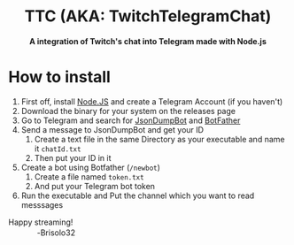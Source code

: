 <h1 align='center'>TTC (AKA: TwitchTelegramChat)</h1>
<h4 align='center'>A integration of Twitch's chat into Telegram made with Node.js</h4>

<h1 align='left'>How to install</h1>

1. First off, install [Node.JS](nodejs.org/en) and create a Telegram Account (if you haven't)
2. Download the binary for your system on the releases page
3. Go to Telegram and search for [JsonDumpBot](https://t.me/jsondumpbot) and [BotFather](https://t.me/botfather)
4. Send a message to JsonDumpBot and get your ID
    1. Create a text file in the same Directory as your executable and name it `chatId.txt`
    2. Then put your ID in it
6. Create a bot using Botfather (`/newbot`)
    1. Create a file named `token.txt` 
    2. And put your Telegram bot token
9. Run the executable and Put the channel which you want to read messsages

Happy streaming!
<br>ㅤㅤㅤㅤ-Brisolo32
